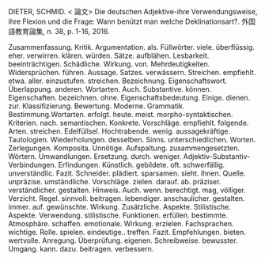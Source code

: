 DIETER, SCHMID. < 論文> Die deutschen Adjektive-ihre Verwendungsweise, ihre Flexion und die Frage: Wann benützt man welche Deklinationsart?. 外国語教育論集, n. 38, p. 1-16, 2016. 

Zusammenfassung. Kritik. Argumentation. als. Füllwörter. viele. überflüssig. eher. verwirren. klären. würden. Sätze. aufblähen. Lesbarkeit. beeinträchtigen. Schädliche. Wirkung. von. Mehrdeutigkeiten. Widersprüchen. führen. Aussage. Satzes. verwässern. Streichen. empfiehlt. etwa. aller. einzustufen. streichen. Bezeichnung. Eigenschaftswort. Überlappung. anderen. Wortarten. Auch. Substantive. können. Eigenschaften. bezeichnen. ohne. Eigenschaftsbedeutung. Einige. dienen. zur. Klassifizierung. Bewertung. Moderne. Grammatik. Bestimmung.Wortarten. erfolgt. heute. meist. morpho-syntaktischen. Kriterien. nach. semantischen. Konkrete. Vorschläge. empfiehlt. folgende. Arten. streichen.
Edelfüllsel. Hochtrabende. wenig. aussagekräftige. Tautologien. Wiederholungen. desselben. Sinns. unterschiedlichen. Worten.
Zerlegungen. Komposita. Unnötige. Aufspaltung. zusammengesetzten. Wörtern. Umwandlungen. Ersetzung. durch. weniger. Adjektiv-Substantiv-Verbindungen.
Erfindungen. Künstlich. gebildete. oft. schwerfällig. unverständlic. Fazit. Schneider. plädiert. sparsamen. sieht. ihnen. Quelle. unpräzise. umständliche. Vorschläge. zielen. darauf. ab. präziser. verständlicher. gestalten. Hinweis. Auch. wenn. berechtigt. mag, völliger. Verzicht. Regel. sinnvoll. beitragen. lebendiger. anschaulicher. gestalten. immer. auf. gewünschte. Wirkung. Zusätzliche. Aspekte. Stilistische. Aspekte. Verwendung. stilistische. Funktionen. erfüllen. bestimmte. Atmosphäre. schaffen. emotionale. Wirkung. erzielen. Fachsprachen. wichtige. Rolle. spielen. eindeutige.. treffen. Fazit. Empfehlungen. bieten. wertvolle. Anregung. Überprüfung. eigenen. Schreibweise. bewusster. Umgang. kann. dazu. beitragen. verbessern.

